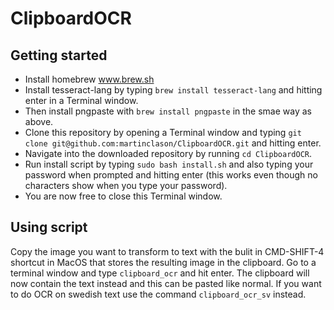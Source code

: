 # ClipboardOCR

## Getting started
- Install homebrew www.brew.sh
- Install tesseract-lang by typing `brew install tesseract-lang` and hitting enter in a Terminal window.
- Then install pngpaste with `brew install pngpaste` in the smae way as above.
- Clone this repository by opening a Terminal window and typing `git clone git@github.com:martinclason/ClipboardOCR.git` and hitting enter.
- Navigate into the downloaded repository by running `cd ClipboardOCR`.
- Run install script by typing `sudo bash install.sh` and also typing your password when prompted and hitting enter (this works even though no characters show when you type your password).
- You are now free to close this Terminal window.

## Using script
Copy the image you want to transform to text with the bulit in CMD-SHIFT-4 shortcut in MacOS that stores the resulting image in the clipboard.
Go to a terminal window and type `clipboard_ocr` and hit enter. The clipboard will now contain the text instead and this can be pasted like normal. If you want to do OCR on swedish text use the command `clipboard_ocr_sv` instead.


